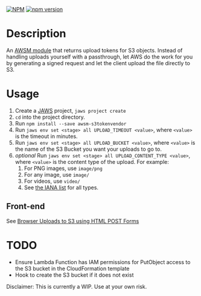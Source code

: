 [![NPM](https://nodei.co/npm/awsm-s3tokenvendor.png?mini=true)](https://nodei.co/npm/awsm-s3tokenvendor/)
[![npm version](https://badge.fury.io/js/awsm-s3tokenvendor.svg)](https://badge.fury.io/js/awsm-s3tokenvendor)

# Description
An [AWSM module](/awsm-org/awsm) that returns upload tokens for S3 objects. Instead of handling uploads yourself with a passthrough, let AWS do the work for you by generating a signed request and let the client upload the file directly to S3.

# Usage
1. Create a [JAWS](/jaws-framework/jaws) project, `jaws project create`
1. `cd` into the project directory.
1. Run `npm install --save awsm-s3tokenvendor`
1. Run `jaws env set <stage> all UPLOAD_TIMEOUT <value>`, where `<value>` is the timeout in minutes.
1. Run `jaws env set <stage> all UPLOAD_BUCKET <value>`, where `<value>` is the name of the S3 Bucket you want your uploads to go to.
1. *optional* Run `jaws env set <stage> all UPLOAD_CONTENT_TYPE <value>`, where `<value>` is the content type of the upload. For example:
	1. For PNG images, use `image/png`
	1. For any image, use `image/`
	1. For videos, use `video/`
	1. See [the IANA list](http://www.iana.org/assignments/media-types/media-types.xhtml) for all types.

## Front-end
See [Browser Uploads to S3 using HTML POST Forms](https://aws.amazon.com/items/1434)

# TODO
- Ensure Lambda Function has IAM permissions for PutObject access to the S3 bucket in the CloudFormation template
- Hook to create the S3 bucket if it does not exist

Disclaimer: This is currently a WIP. Use at your own risk.